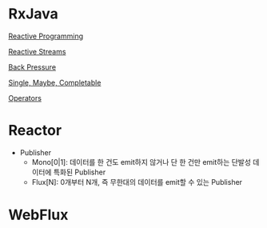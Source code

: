 # RxJava
[Reactive Programming](https://nooose.notion.site/Reactive-Programming-37908bb1a6c441d9bc2272cbf3e493ab)

[Reactive Streams](https://nooose.notion.site/Reactive-Streams-044e6cf525df4cda8a894a11431146dd)

[Back Pressure](https://nooose.notion.site/Flowable-Observable-35085f1b096b41e1b3318b4f5dc869df)

[Single, Maybe, Completable](https://nooose.notion.site/Single-Maybe-Completable-bde309de18004caebe38313fc240a19e)

[Operators](https://nooose.notion.site/Operator-db0644e736704020910b9fe0a395ee34)

# Reactor
- Publisher
  - Mono[0|1]: 데이터를 한 건도 emit하지 않거나 단 한 건만 emit하는 단발성 데이터에 특화된 Publisher
  - Flux[N]: 0개부터 N개, 즉 무한대의 데이터를 emit할 수 있는 Publisher

# WebFlux
